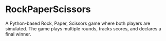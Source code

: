 # RockPaperScissors
A Python-based Rock, Paper, Scissors game where both players are simulated. The game plays multiple rounds, tracks scores, and declares a final winner.
